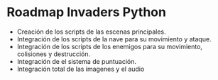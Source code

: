 ﻿# Roadmap Invaders Python
* Creación de los scripts de las escenas principales.
* Integración de los scripts de la nave para su movimiento y ataque.
* Integración de los scripts de los enemigos para su movimiento, colisiones y destrucción.
* Integración de el sistema de puntuación.
* Integración total de las imagenes y el audio